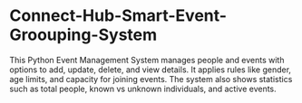 # Connect-Hub-Smart-Event-Groouping-System
This Python Event Management System manages people and events with options to add, update, delete, and view details. It applies rules like gender, age limits, and capacity for joining events. The system also shows statistics such as total people, known vs unknown individuals, and active events.
